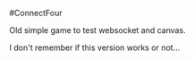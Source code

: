 #ConnectFour

Old simple game to test websocket and canvas.

I don't remember if this version works or not...
